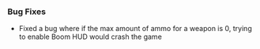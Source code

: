 ### Bug Fixes
- Fixed a bug where if the max amount of ammo for a weapon is 0, trying to enable Boom HUD would crash the game
